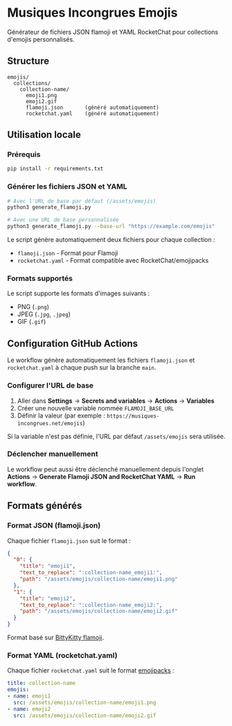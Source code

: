 # Musiques Incongrues Emojis

Générateur de fichiers JSON flamoji et YAML RocketChat pour collections d'emojis personnalisés.

## Structure

```
emojis/
  collections/
    collection-name/
      emoji1.png
      emoji2.gif
      flamoji.json       (généré automatiquement)
      rocketchat.yaml    (généré automatiquement)
```

## Utilisation locale

### Prérequis

```bash
pip install -r requirements.txt
```

### Générer les fichiers JSON et YAML

```bash
# Avec l'URL de base par défaut (/assets/emojis)
python3 generate_flamoji.py

# Avec une URL de base personnalisée
python3 generate_flamoji.py --base-url "https://example.com/emojis"
```

Le script génère automatiquement deux fichiers pour chaque collection :
- `flamoji.json` - Format pour Flamoji
- `rocketchat.yaml` - Format compatible avec RocketChat/emojipacks

### Formats supportés

Le script supporte les formats d'images suivants :
- PNG (`.png`)
- JPEG (`.jpg`, `.jpeg`)
- GIF (`.gif`)

## Configuration GitHub Actions

Le workflow génère automatiquement les fichiers `flamoji.json` et `rocketchat.yaml` à chaque push sur la branche `main`.

### Configurer l'URL de base

1. Aller dans **Settings** → **Secrets and variables** → **Actions** → **Variables**
2. Créer une nouvelle variable nommée `FLAMOJI_BASE_URL`
3. Définir la valeur (par exemple : `https://musiques-incongrues.net/emojis`)

Si la variable n'est pas définie, l'URL par défaut `/assets/emojis` sera utilisée.

### Déclencher manuellement

Le workflow peut aussi être déclenché manuellement depuis l'onglet **Actions** → **Generate Flamoji JSON and RocketChat YAML** → **Run workflow**.

## Formats générés

### Format JSON (flamoji.json)

Chaque fichier `flamoji.json` suit le format :

```json
{
  "0": {
    "title": "emoji1",
    "text_to_replace": ":collection-name_emoji1:",
    "path": "/assets/emojis/collection-name/emoji1.png"
  },
  "1": {
    "title": "emoji2",
    "text_to_replace": ":collection-name_emoji2:",
    "path": "/assets/emojis/collection-name/emoji2.gif"
  }
}
```

Format basé sur [BittyKitty flamoji](https://github.com/zerosonesfun/BittyKitty/blob/main/dist/icons/flamoji/flamoji.json).

### Format YAML (rocketchat.yaml)

Chaque fichier `rocketchat.yaml` suit le format [emojipacks](https://github.com/lambtron/emojipacks) :

```yaml
title: collection-name
emojis:
- name: emoji1
  src: /assets/emojis/collection-name/emoji1.png
- name: emoji2
  src: /assets/emojis/collection-name/emoji2.gif
```

